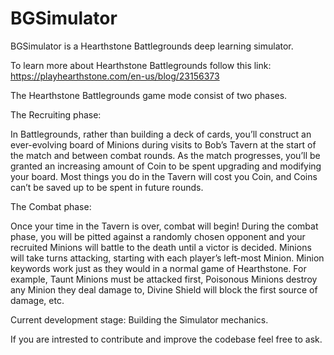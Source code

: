 # BGSimulator

BGSimulator is a Hearthstone Battlegrounds deep learning simulator.

To learn more about Hearthstone Battlegrounds follow this link: https://playhearthstone.com/en-us/blog/23156373

The Hearthstone Battlegrounds game mode consist of two phases.

The Recruiting phase:

In Battlegrounds, rather than building a deck of cards, you’ll construct an ever-evolving board of Minions during visits to Bob’s Tavern at the start of the match and between combat rounds. As the match progresses, you’ll be granted an increasing amount of Coin to be spent upgrading and modifying your board. Most things you do in the Tavern will cost you Coin, and Coins can’t be saved up to be spent in future rounds.

The Combat phase:

Once your time in the Tavern is over, combat will begin! During the combat phase, you will be pitted against a randomly chosen opponent and your recruited Minions will battle to the death until a victor is decided. Minions will take turns attacking, starting with each player’s left-most Minion. Minion keywords work just as they would in a normal game of Hearthstone. For example, Taunt Minions must be attacked first, Poisonous Minions destroy any Minion they deal damage to, Divine Shield will block the first source of damage, etc.


Current development stage: Building the Simulator mechanics.

If you are intrested to contribute and improve the codebase feel free to ask.


